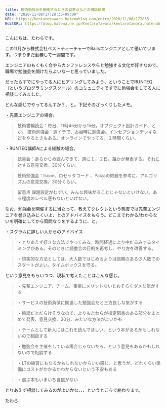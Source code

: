 ```yaml
---
title: 技術勉強会を開催するときの留意点などの相談結果
date: "2020-11-08T17:28:35+09:00"
URL: https://kentarotawara.hatenablog.com/entry/2020/11/08/172835
EditURL: https://blog.hatena.ne.jp/KentaroTawara/kentarotawara.hatenablog.com/atom/entry/26006613650389640
---
```





こんにちは、たわらです。



この11月から株式会社ベストティーチャーでRailsエンジニアとして働いています。つまりまだ勤務して一週間です。



エンジニアのもくもく会やらカンファレンスやらと勉強する文化が好きなので、職場で勉強会を開けたらよいなーと思っていました。

だったらすでにやってる人にヒアリングしてみよう、ということでRUNTEQ（というプログラミングスクール）のコミュニティですでに勉強会をしてる人に相談してみました。



どんな感じでやってるんすか？、と。下記そのざっくりしたメモ。

・先輩エンジニアの場合。


> 技術書輪読会：毎日、11時45分から15分。オブジェクト設計ガイド、とか。
技術勉強会：週イチで、お昼時に勉強会。インセプションデッキなどをやるときもある。オンラインでやってる。１時間くらい。


・RUNTEQ講師Aによる経験の場合。



> 読書会：あらかじめ読んできて、週に１，２日。誰かが発表する。それに対する意見交換。30分くらい。


> 技術勉強会：Iscon、ロゼッタコード 、Paizaの問題を参考に、アルゴリズムの意見交換。30分くらい。


> 留意点
課題設定がむずい。みんな興味がることじゃないといけない。ある程度のレベル感もないといけない。


なお、勉強会を開催するに当たって、教えてクレクレという態度では先輩エンジニアを巻き込みにくいよ、とのアドバイスをもらう。どこまでわかる/わからないを明確にしてから質問なりをするように、と。

・スクラムに詳しい人からのアドバイス



> ・とりあえず好きな方法でやってみる。時間経過により中だるみするタイミングがある。そのときに読書会の目的を再考し、やり方を改善する。


> ・現実的な方法としては、大人数ではじめるよりは信頼のある少人数でのスタートがよい。タイムボックスを守る。




という意見をもらいつつ、現状で考えたことはこんな感じ。



> ・先輩エンジニア、チーム、事業にメリットないとおそらくダメな気がする


> ・サービスの技術負債に関連した勉強会だと三方良しな気がする


> ・輪読だとだらけそうなので、よりもたわらが指定図書のある部分をまとめて発表、意見交換、30分、みたいな方法がよいかも


> ・チームとして新人にはこれを読んでほしい、という本があるかもしれないので相談する


> ・勉強会を主催をしている場合じゃないだろ、という意見もあるかもしれないので相談する


> ・LTの練習にもなるかもしれないからいい感じ、と思うが、どれくらい準備にコストがかかるかわからないという不安もある


> ・選ぶ本もいまいち自信がない


とりあえず相談してみるのがよいかな、、、というところで終わります。



たわら

